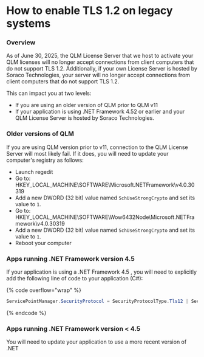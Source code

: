 # How to enable TLS 1.2 on legacy systems

### Overview

As of June 30, 2025, the QLM License Server that we host to activate your QLM licenses will no longer accept connections from client computers that do not support TLS 1.2. Additionally, if your own License Server is hosted by Soraco Technologies, your server will no longer accept connections from client computers that do not support TLS 1.2.

This can impact you at two levels:

* If you are using an older version of QLM prior to QLM v11
* If your application is using .NET Framework 4.52 or earlier and your QLM License Server is hosted by Soraco Technologies.

### Older versions of QLM

If you are using QLM version prior to v11, connection to the QLM License Server will most likely fail. If it does, you will need to update your computer's registry as follows:

* Launch regedit
* Go to: HKEY\_LOCAL\_MACHINE\SOFTWARE\Microsoft.NETFramework\v4.0.30319
* Add a new DWORD (32 bit) value named `SchUseStrongCrypto` and set its value to `1`.
* Go to: HKEY\_LOCAL\_MACHINE\SOFTWARE\Wow6432Node\Microsoft.NETFramework\v4.0.30319
* Add a new DWORD (32 bit) value named `SchUseStrongCrypto` and set its value to `1`.
* Reboot your computer

### Apps running .NET Framework version 4.5

If your application is using a .NET Framework 4.5 , you will need to explicitly add the following line of code to your application (C#):

{% code overflow="wrap" %}
```csharp
ServicePointManager.SecurityProtocol = SecurityProtocolType.Tls12 | SecurityProtocolType.Tls11 | SecurityProtocolType.Tls;
```
{% endcode %}

### Apps running .NET Framework version < 4.5

You will need to update your application to use a more recent version of .NET





